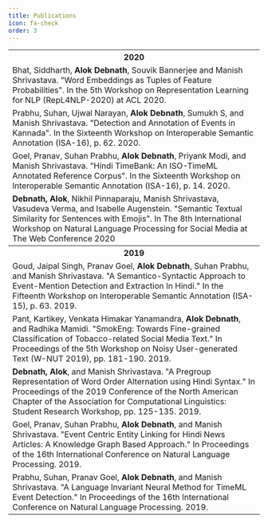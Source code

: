 ```yaml
---
title: Publications
icon: fa-check
order: 3
---
```



<table border="0">
    <tr>
      <th align="center">2020</th>
    </tr>
    <tr>
      <td>Bhat, Siddharth, <b>Alok Debnath</b>, Souvik Bannerjee and
      Manish Shrivastava. "Word Embeddings as Tuples of Feature
      Probabilities". In the 5th Workshop on Representation Learning for
      NLP (RepL4NLP-2020) at ACL 2020.</td>
    </tr>
    <tr>
      <td>Prabhu, Suhan, Ujwal Narayan, <b>Alok Debnath</b>, Sumukh S, and Manish Shrivastava. "Detection and Annotation of Events in Kannada". In the Sixteenth Workshop on Interoperable Semantic Annotation (ISA-16), p. 62. 2020.</td>
    </tr>
    <tr>
      <td>Goel, Pranav, Suhan Prabhu, <b>Alok Debnath</b>, Priyank Modi, and Manish Shrivastava. "Hindi TimeBank: An ISO-TimeML Annotated Reference Corpus". In the Sixteenth Workshop on Interoperable Semantic Annotation (ISA-16), p. 14. 2020.</td>
    </tr>
    <tr>
      <td><b>Debnath, Alok</b>, Nikhil Pinnaparaju, Manish Shrivastava, Vasudeva Verma, and Isabelle Augenstein. "Semantic Textual Similarity for Sentences with Emojis". In The 8th International Workshop on Natural Language Processing for Social Media at The Web Conference 2020</td>
    </tr>
    <tr>
      <th align="center">2019</th>
    </tr>
    <tr>
      <td> Goud, Jaipal Singh, Pranav Goel, <b>Alok Debnath</b>, Suhan Prabhu, and Manish Shrivastava. "A Semantico-Syntactic Approach to Event-Mention Detection and Extraction In Hindi." In the Fifteenth Workshop on Interoperable Semantic Annotation (ISA-15), p. 63. 2019.</td>
    </tr>
    <tr>
      <td>Pant, Kartikey, Venkata Himakar Yanamandra, <b>Alok Debnath</b>, and Radhika Mamidi. "SmokEng: Towards Fine-grained Classification of Tobacco-related Social Media Text." In Proceedings of the 5th Workshop on Noisy User-generated Text (W-NUT 2019), pp. 181-190. 2019.</td>
    </tr>
    <tr>
      <td><b>Debnath, Alok</b>, and Manish Shrivastava. "A Pregroup Representation of Word Order Alternation using Hindi Syntax." In Proceedings of the 2019 Conference of the North American Chapter of the Association for Computational Linguistics: Student Research Workshop, pp. 125-135. 2019.</td>
    </tr>
    <tr>
      <td>Goel, Pranav, Suhan Prabhu, <b>Alok Debnath</b>, and Manish Shrivastava. "Event Centric Entity Linking for Hindi News Articles: A Knowledge Graph Based Approach." In Proceedings of the 16th International Conference on Natural Language Processing. 2019.</td>
    </tr>
    <tr>
      <td>Prabhu, Suhan, Pranav Goel, <b>Alok Debnath</b>, and Manish Shrivastava. "A Language Invariant Neural Method for TimeML Event Detection." In Proceedings of the 16th International Conference on Natural Language Processing. 2019.</td>
    </tr>
</table>
